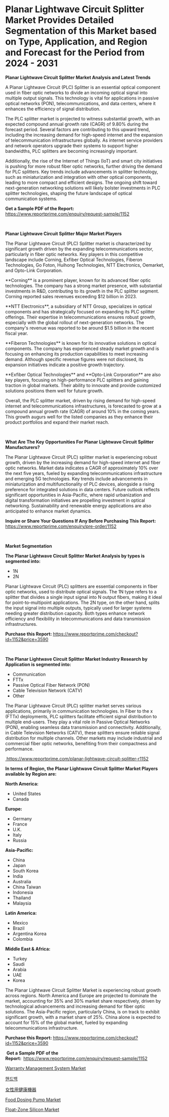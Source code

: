 <p><h1>Planar Lightwave Circuit Splitter Market Provides Detailed Segmentation of this Market based on Type, Application, and Region and Forecast for the Period from 2024 - 2031</h1></p><p><strong>Planar Lightwave Circuit Splitter Market Analysis and Latest Trends</strong></p>
<p><p>A Planar Lightwave Circuit (PLC) Splitter is an essential optical component used in fiber optic networks to divide an incoming optical signal into multiple output signals. This technology is vital for applications in passive optical networks (PON), telecommunications, and data centers, where it enhances the efficiency of signal distribution.</p><p>The PLC splitter market is projected to witness substantial growth, with an expected compound annual growth rate (CAGR) of 9.80% during the forecast period. Several factors are contributing to this upward trend, including the increasing demand for high-speed internet and the expansion of telecommunication infrastructures globally. As internet service providers and network operators upgrade their systems to support higher bandwidths, PLC splitters are becoming increasingly important.</p><p>Additionally, the rise of the Internet of Things (IoT) and smart city initiatives is pushing for more robust fiber optic networks, further driving the demand for PLC splitters. Key trends include advancements in splitter technology, such as miniaturization and integration with other optical components, leading to more compact and efficient designs. The ongoing shift toward next-generation networking solutions will likely bolster investments in PLC splitter technologies, shaping the future landscape of optical communication systems.</p></p>
<p><strong>Get a Sample PDF of the Report:&nbsp;</strong> <a href="https://www.reportprime.com/enquiry/request-sample/1152">https://www.reportprime.com/enquiry/request-sample/1152</a></p>
<p>&nbsp;</p>
<p><strong>Planar Lightwave Circuit Splitter Major Market Players</strong></p>
<p><p>The Planar Lightwave Circuit (PLC) Splitter market is characterized by significant growth driven by the expanding telecommunications sector, particularly in fiber optic networks. Key players in this competitive landscape include Corning, Exfiber Optical Technologies, Fiberon Technologies, Go Foton, Huihong Technologies, NTT Electronics, Oemarket, and Opto-Link Corporation.</p><p>**Corning** is a prominent player, known for its advanced fiber optic technologies. The company has a strong market presence, with substantial investments in R&D, contributing to its growth in the PLC splitter segment. Corning reported sales revenues exceeding $12 billion in 2023.</p><p>**NTT Electronics**, a subsidiary of NTT Group, specializes in optical components and has strategically focused on expanding its PLC splitter offerings. Their expertise in telecommunications ensures robust growth, especially with the global rollout of next-generation networks. The company's revenue was reported to be around $1.5 billion in the recent fiscal year.</p><p>**Fiberon Technologies** is known for its innovative solutions in optical components. The company has experienced steady market growth and is focusing on enhancing its production capabilities to meet increasing demand. Although specific revenue figures were not disclosed, its expansion initiatives indicate a positive growth trajectory.</p><p>**Exfiber Optical Technologies** and **Opto-Link Corporation** are also key players, focusing on high-performance PLC splitters and gaining traction in global markets. Their ability to innovate and provide customized solutions positions them well for future growth.</p><p>Overall, the PLC splitter market, driven by rising demand for high-speed internet and telecommunications infrastructures, is forecasted to grow at a compound annual growth rate (CAGR) of around 10% in the coming years. This growth augurs well for the listed companies as they enhance their product portfolios and expand their market reach.</p></p>
<p>&nbsp;</p>
<p><strong>What Are The Key Opportunities For Planar Lightwave Circuit Splitter Manufacturers?</strong></p>
<p><p>The Planar Lightwave Circuit (PLC) splitter market is experiencing robust growth, driven by the increasing demand for high-speed internet and fiber optic networks. Market data indicates a CAGR of approximately 10% over the next five years, fueled by expanding telecommunications infrastructure and emerging 5G technologies. Key trends include advancements in miniaturization and multifunctionality of PLC devices, alongside a rising preference for integrated solutions in data centers. Future outlook reflects significant opportunities in Asia-Pacific, where rapid urbanization and digital transformation initiatives are propelling investment in optical networking. Sustainability and renewable energy applications are also anticipated to enhance market dynamics.</p></p>
<p><strong>Inquire or Share Your Questions If Any Before Purchasing This Report:</strong> <a href="https://www.reportprime.com/enquiry/pre-order/1152">https://www.reportprime.com/enquiry/pre-order/1152</a></p>
<p>&nbsp;</p>
<p><strong>Market Segmentation</strong></p>
<p><strong>The Planar Lightwave Circuit Splitter Market Analysis by types is segmented into:</strong></p>
<p><ul><li>1N</li><li>2N</li></ul></p>
<p><p>Planar Lightwave Circuit (PLC) splitters are essential components in fiber optic networks, used to distribute optical signals. The 1N type refers to a splitter that divides a single input signal into N output fibers, making it ideal for point-to-multipoint applications. The 2N type, on the other hand, splits the input signal into multiple outputs, typically used for larger systems needing greater distribution capacity. Both types enhance network efficiency and flexibility in telecommunications and data transmission infrastructures.</p></p>
<p><strong>Purchase this Report:&nbsp;</strong><a href="https://www.reportprime.com/checkout?id=1152&price=3590">https://www.reportprime.com/checkout?id=1152&price=3590</a></p>
<p>&nbsp;</p>
<p><strong>The Planar Lightwave Circuit Splitter Market Industry Research by Application is segmented into:</strong></p>
<p><ul><li>Communication</li><li>FTTx</li><li>Passive Optical Fiber Network (PON)</li><li>Cable Television Network (CATV)</li><li>Other</li></ul></p>
<p><p>The Planar Lightwave Circuit (PLC) splitter market serves various applications, primarily in communication technologies. In Fiber to the x (FTTx) deployments, PLC splitters facilitate efficient signal distribution to multiple end-users. They play a vital role in Passive Optical Networks (PON), enabling seamless data transmission and connectivity. Additionally, in Cable Television Networks (CATV), these splitters ensure reliable signal distribution for multiple channels. Other markets may include industrial and commercial fiber optic networks, benefiting from their compactness and performance.</p></p>
<p><a href="https://www.reportprime.com/planar-lightwave-circuit-splitter-r1152">&nbsp;https://www.reportprime.com/planar-lightwave-circuit-splitter-r1152</a></p>
<p><strong>In terms of Region, the Planar Lightwave Circuit Splitter Market Players available by Region are:</strong></p>
<p>
    <p> <strong> North America: </strong>
        <ul>
            <li>United States</li>
            <li>Canada</li>
        </ul>
        </p> 
    <p> <strong> Europe: </strong>
        <ul>
            <li>Germany</li>
            <li>France</li>
            <li>U.K.</li>
            <li>Italy</li>
            <li>Russia</li>
        </ul>
        </p> 
    <p> <strong> Asia-Pacific: </strong>
        <ul>
            <li>China</li>
            <li>Japan</li>
            <li>South Korea</li>
            <li>India</li>
            <li>Australia</li>
            <li>China Taiwan</li>
            <li>Indonesia</li>
            <li>Thailand</li>
            <li>Malaysia</li>
        </ul>
        </p> 
    <p> <strong> Latin America: </strong>
        <ul>
            <li>Mexico</li>
            <li>Brazil</li>
            <li>Argentina Korea</li>
            <li>Colombia</li>
        </ul>
        </p> 
    <p> <strong> Middle East & Africa: </strong>
        <ul>
            <li>Turkey</li>
            <li>Saudi</li>
            <li>Arabia</li>
            <li>UAE</li>
            <li>Korea</li>
        </ul>
    </p>
    </p>
<p><p>The Planar Lightwave Circuit Splitter Market is experiencing robust growth across regions. North America and Europe are projected to dominate the market, accounting for 35% and 30% market share respectively, driven by technological advancements and increasing demand for fiber optic solutions. The Asia-Pacific region, particularly China, is on track to exhibit significant growth, with a market share of 25%. China alone is expected to account for 15% of the global market, fueled by expanding telecommunications infrastructure.</p></p>
<p><strong>Purchase this Report: </strong><a href="https://www.reportprime.com/checkout?id=1152&price=3590">https://www.reportprime.com/checkout?id=1152&price=3590</a></p>
<p>&nbsp;<strong>Get a Sample PDF of the Report:&nbsp;&nbsp;</strong><a href="https://www.reportprime.com/enquiry/request-sample/1152">https://www.reportprime.com/enquiry/request-sample/1152</a></p>
<p><strong></strong></p>
<p><p><a href="https://www.linkedin.com/pulse/deep-dive-warranty-management-system-market-itstrends-segmentation-klu4e?trackingId=jcuW5huFQvOu869Bvzdf2Q%3D%3D">Warranty Management System Market</a></p><p><a href="https://medium.com/@hossainvi014/%ED%95%B8%EB%93%9C%EB%B0%B1-%EC%8B%9C%EC%9E%A5%EC%9D%98-%EC%83%88%EB%A1%9C%EC%9A%B4-%ED%8A%B8%EB%A0%8C%EB%93%9C-2024%EB%85%84%EB%B6%80%ED%84%B0-2031%EB%85%84%EA%B9%8C%EC%A7%80%EC%9D%98-%EA%B8%80%EB%A1%9C%EB%B2%8C-%EC%A0%84%EB%A7%9D-%EB%B0%8F-%EB%AF%B8%EB%9E%98-%EC%A0%84%EB%A7%9D-212a1eb698e3">핸드백</a></p><p><a href="https://medium.com/@coleensxrkkn/%E5%A5%B3%E6%80%A7%E3%81%AE%E5%81%A5%E5%BA%B7%E6%A9%9F%E5%99%A8%E5%B8%82%E5%A0%B4-%E4%B8%96%E7%95%8C%E3%81%AE%E5%B8%82%E5%A0%B4%E5%8B%95%E5%90%91%E3%81%A8%E5%B8%82%E5%A0%B4%E4%BA%88%E6%B8%AC-2024%E5%B9%B4-2031%E5%B9%B4-a32f4fef6b40">女性用健康機器</a></p><p><a href="https://medium.com/@ralphyoung1949/global-food-dosing-pump-market-size-is-expected-to-reach-at-a-cagr-of-6-and-this-report-covers-2c60027aaaf8">Food Dosing Pump Market</a></p><p><a href="https://issuu.com/reportprime-2/docs/float-zone-silicon-market-size-2030_a054a6fe9b78f2">Float-Zone Silicon Market</a></p></p>